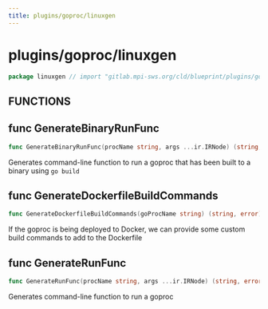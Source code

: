 ```yaml
---
title: plugins/goproc/linuxgen
---
```

# plugins/goproc/linuxgen
```go
package linuxgen // import "gitlab.mpi-sws.org/cld/blueprint/plugins/goproc/linuxgen"
```

## FUNCTIONS

## func GenerateBinaryRunFunc
```go
func GenerateBinaryRunFunc(procName string, args ...ir.IRNode) (string, error)
```
Generates command-line function to run a goproc that has been built to a
binary using `go build`

## func GenerateDockerfileBuildCommands
```go
func GenerateDockerfileBuildCommands(goProcName string) (string, error)
```
If the goproc is being deployed to Docker, we can provide some custom build
commands to add to the Dockerfile

## func GenerateRunFunc
```go
func GenerateRunFunc(procName string, args ...ir.IRNode) (string, error)
```
Generates command-line function to run a goproc


